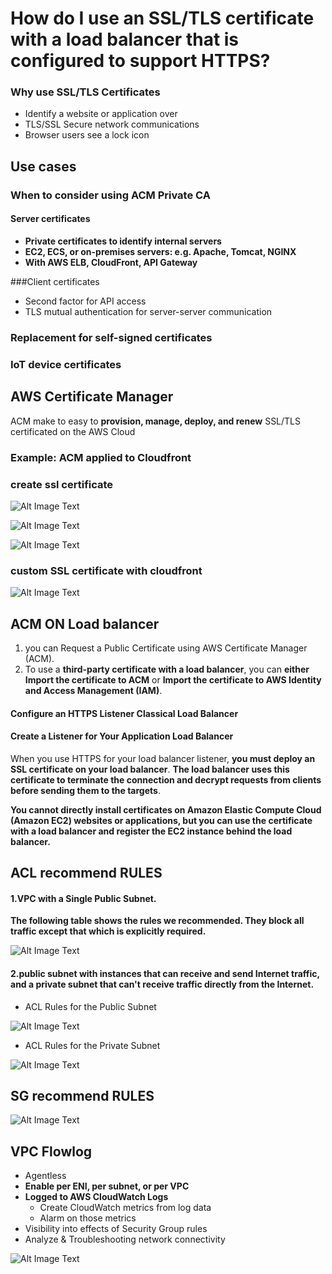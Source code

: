 # How do I use an SSL/TLS certificate with a load balancer that is configured to support HTTPS?

### Why use SSL/TLS Certificates

* Identify a website or application over
* TLS/SSL Secure network communications 
* Browser users see a lock icon 

## Use cases 

### When to consider using ACM Private CA 

#### Server certificates 

* **Private certificates to identify internal servers**
* **EC2, ECS, or on-premises servers: e.g. Apache, Tomcat, NGINX**
* **With AWS ELB, CloudFront, API Gateway**

###Client certificates 

* Second factor for API access
* TLS mutual authentication for server-server communication 

### Replacement for self-signed certificates 

### IoT device certificates

## AWS Certificate Manager

ACM make to easy to **provision, manage, deploy, and renew** SSL/TLS certificated on the AWS Cloud

### Example: ACM applied to Cloudfront

### create ssl certificate

![Alt Image Text](images/20_1.jpg "Body image")

![Alt Image Text](images/20_2.jpg "Body image")

![Alt Image Text](images/20_3.jpg "Body image")

### custom SSL certificate with cloudfront

![Alt Image Text](images/20_4.jpg "Body image")


## ACM ON Load balancer

1. you can Request a Public Certificate using AWS Certificate Manager (ACM). 
2. To use a **third-party certificate with a load balancer**, you can **either Import the certificate to ACM** or **Import the certificate to AWS Identity and Access Management (IAM)**.

#### Configure an HTTPS Listener Classical Load Balancer

#### Create a Listener for Your Application Load Balancer

When you use HTTPS for your load balancer listener, **you must deploy an SSL certificate on your load balancer**. **The load balancer uses this certificate to terminate the connection and decrypt requests from clients before sending them to the targets**. 

**You cannot directly install certificates on Amazon Elastic Compute Cloud (Amazon EC2) websites or applications, but you can use the certificate with a load balancer and register the EC2 instance behind the load balancer.**



## ACL recommend RULES

#### 1.VPC with a Single Public Subnet.

**The following table shows the rules we recommended. They block all traffic except that which is explicitly required.**

![Alt Image Text](images/20_5.jpg "Body image")

####  2.public subnet with instances that can receive and send Internet traffic, and a private subnet that can't receive traffic directly from the Internet.

* ACL Rules for the Public Subnet

![Alt Image Text](images/20_5.jpg "Body image")

* ACL Rules for the Private Subnet

![Alt Image Text](images/20_6.jpg "Body image")


## SG recommend RULES

![Alt Image Text](images/20_7.jpg "Body image")

## VPC Flowlog

* Agentless 
* **Enable per ENI, per subnet, or per VPC**
* **Logged to AWS CloudWatch Logs** 
  * Create CloudWatch metrics from log data 
  * Alarm on those metrics 
* Visibility into effects of Security Group rules 
* Analyze & Troubleshooting network connectivity 

![Alt Image Text](images/20_8.jpg "Body image")
